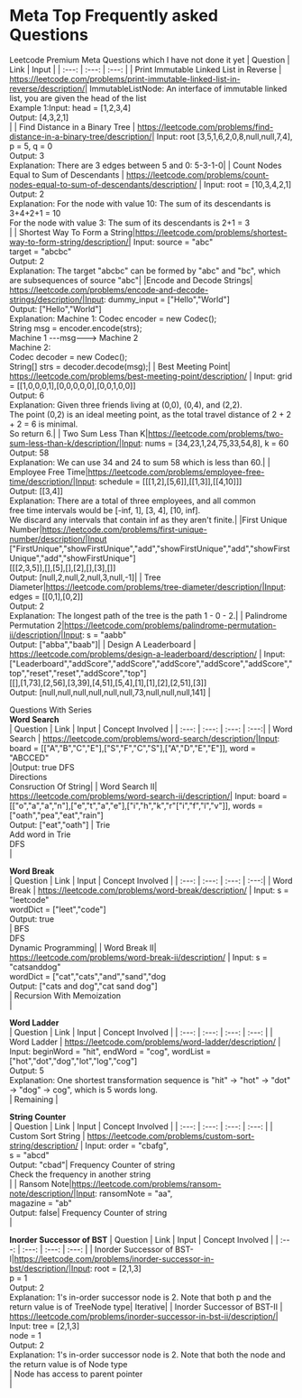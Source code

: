 # Meta Top Frequently asked Questions

Leetcode Premium Meta Questions which I have not done it yet
| Question | Link | Input |
| :---: | :---: | :---: |
| Print Immutable Linked List in Reverse | https://leetcode.com/problems/print-immutable-linked-list-in-reverse/description/| ImmutableListNode: An interface of immutable linked list, you are given the head of the list<br>Example 1:Input: head = [1,2,3,4]<br>Output: [4,3,2,1]<br>|
| Find Distance in a Binary Tree | https://leetcode.com/problems/find-distance-in-a-binary-tree/description/| Input: root [3,5,1,6,2,0,8,null,null,7,4], p = 5, q = 0<br>Output: 3<br>Explanation: There are 3 edges between 5 and 0: 5-3-1-0|
| Count Nodes Equal to Sum of Descendants | https://leetcode.com/problems/count-nodes-equal-to-sum-of-descendants/description/ | Input: root = [10,3,4,2,1]<br>Output: 2<br>Explanation: For the node with value 10: The sum of its descendants is 3+4+2+1 = 10<br>For the node with value 3: The sum of its descendants is 2+1 = 3<br>|
| Shortest Way To Form a String|https://leetcode.com/problems/shortest-way-to-form-string/description/| Input: source = "abc"<br>target = "abcbc"<br>Output: 2<br>Explanation: The target "abcbc" can be formed by "abc" and "bc", which are subsequences of source "abc"|
|Encode and Decode Strings| https://leetcode.com/problems/encode-and-decode-strings/description/|Input: dummy_input = ["Hello","World"]<br>Output: ["Hello","World"]<br>Explanation: Machine 1: Codec encoder = new Codec();<br>String msg = encoder.encode(strs);<br>Machine 1 ---msg---> Machine 2<br>Machine 2:<br>Codec decoder = new Codec();<br>String[] strs = decoder.decode(msg);|
| Best Meeting Point| https://leetcode.com/problems/best-meeting-point/description/ | Input: grid = [[1,0,0,0,1],[0,0,0,0,0],[0,0,1,0,0]]<br>Output: 6<br>Explanation: Given three friends living at (0,0), (0,4), and (2,2).<br>The point (0,2) is an ideal meeting point, as the total travel distance of 2 + 2 + 2 = 6 is minimal.<br>So return 6.|
| Two Sum Less Than K|https://leetcode.com/problems/two-sum-less-than-k/description/|Input: nums = [34,23,1,24,75,33,54,8], k = 60<br>Output: 58<br>Explanation: We can use 34 and 24 to sum 58 which is less than 60.|
| Employee Free Time|https://leetcode.com/problems/employee-free-time/description/|Input: schedule = [[[1,2],[5,6]],[[1,3]],[[4,10]]]<br>Output: [[3,4]]<br>Explanation: There are a total of three employees, and all common<br>free time intervals would be [-inf, 1], [3, 4], [10, inf].<br>We discard any intervals that contain inf as they aren't finite.|
|First Unique Number|https://leetcode.com/problems/first-unique-number/description/|Input<br>["FirstUnique","showFirstUnique","add","showFirstUnique","add","showFirstUnique","add","showFirstUnique"]<br>[[[2,3,5]],[],[5],[],[2],[],[3],[]]<br>Output: [null,2,null,2,null,3,null,-1]|
| Tree Diameter|https://leetcode.com/problems/tree-diameter/description/|Input: edges = [[0,1],[0,2]]<br>Output: 2<br>Explanation: The longest path of the tree is the path 1 - 0 - 2.|
| Palindrome Permutation 2|https://leetcode.com/problems/palindrome-permutation-ii/description/|Input: s = "aabb"<br>Output: ["abba","baab"]|
| Design A Leaderboard | https://leetcode.com/problems/design-a-leaderboard/description/ | Input:["Leaderboard","addScore","addScore","addScore","addScore","addScore","top","reset","reset","addScore","top"]<br>[[],[1,73],[2,56],[3,39],[4,51],[5,4],[1],[1],[2],[2,51],[3]]<br>Output: [null,null,null,null,null,null,73,null,null,null,141] |




Questions With Series<br>
**Word Search**<br>
| Question | Link | Input | Concept Involved |
| :---:   | :---: | :---: | :---:|
| Word Search | https://leetcode.com/problems/word-search/description/|Input: board = [["A","B","C","E"],["S","F","C","S"],["A","D","E","E"]], word = "ABCCED"<br>|Output: true DFS<br>Directions<br>Consruction Of String|
| Word Search II| https://leetcode.com/problems/word-search-ii/description/| Input: board = [["o","a","a","n"],["e","t","a","e"],["i","h","k","r"["i","f","l","v"]], words = ["oath","pea","eat","rain"]<br> Output: ["eat","oath"] | Trie<br>Add word in Trie<br>DFS<br>|

**Word Break**<br>
| Question | Link | Input | Concept Involved |
| :---:   | :---: | :---: | :---:|
| Word Break | https://leetcode.com/problems/word-break/description/ | Input: s = "leetcode"<br>wordDict = ["leet","code"]<br>Output: true<br>|  BFS<br>DFS<br>Dynamic Programming|
| Word Break II| https://leetcode.com/problems/word-break-ii/description/ | Input: s = "catsanddog"<br>wordDict = ["cat","cats","and","sand","dog<br>Output: ["cats and dog","cat sand dog"]<br>| Recursion With Memoization<br>|

**Word Ladder**<br>
| Question | Link | Input | Concept Involved |
| :---:   | :---: | :---: | :---: |
| Word Ladder | https://leetcode.com/problems/word-ladder/description/ | Input: beginWord = "hit", endWord = "cog", wordList = ["hot","dot","dog","lot","log","cog"] <br> Output: 5 <br>Explanation: One shortest transformation sequence is "hit" -> "hot" -> "dot" -> "dog" -> cog", which is 5 words long.<br> | Remaining |

**String Counter**<br>
| Question | Link | Input | Concept Involved |
| :---:   | :---: | :---: | :---: |
| Custom Sort String | https://leetcode.com/problems/custom-sort-string/description/ | Input: order = "cbafg",<br>s = "abcd"<br>Output: "cbad"| Frequency Counter of string<br>Check the frequency in another string<br>|
| Ransom Note|https://leetcode.com/problems/ransom-note/description/|Input: ransomNote = "aa",<br>magazine = "ab"<br>Output: false| Frequency Counter of string<br>|

**Inorder Successor of BST**
| Question | Link | Input | Concept Involved |
| :---:   | :---: | :---: | :---: |
| Inorder Successor of BST-I|https://leetcode.com/problems/inorder-successor-in-bst/description/|Input: root = [2,1,3]<br>p = 1<br>Output: 2<br>Explanation: 1's in-order successor node is 2. Note that both p and the return value is of TreeNode type| Iterative|
| Inorder Successor of BST-II | https://leetcode.com/problems/inorder-successor-in-bst-ii/description/| Input: tree = [2,1,3]<br>node = 1<br>Output: 2<br>Explanation: 1's in-order successor node is 2. Note that both the node and the return value is of Node type<br>| Node has access to parent pointer<br>|






